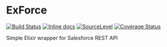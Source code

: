 # ExForce

[![Build Status](https://travis-ci.org/chulkilee/ex_force.svg?branch=master)](https://travis-ci.org/chulkilee/ex_force)
[![Inline docs](https://inch-ci.org/github/chulkilee/ex_force.svg)](https://inch-ci.org/github/chulkilee/ex_force)
[![SourceLevel](https://app.sourcelevel.io/github/chulkilee/ex_force.svg)](https://app.sourcelevel.io/github/chulkilee/ex_force)
[![Coverage Status](https://coveralls.io/repos/github/chulkilee/ex_force/badge.svg)](https://coveralls.io/github/chulkilee/ex_force)

Simple Elixir wrapper for Salesforce REST API
